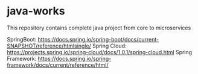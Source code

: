 # java-works
This repository contains complete java project from core to microservices

SpringBoot:
https://docs.spring.io/spring-boot/docs/current-SNAPSHOT/reference/htmlsingle/
Spring Cloud:
https://projects.spring.io/spring-cloud/docs/1.0.1/spring-cloud.html
Spring Framework:
https://docs.spring.io/spring-framework/docs/current/reference/html/
